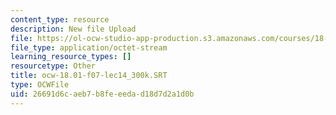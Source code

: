 ```yaml
---
content_type: resource
description: New file Upload
file: https://ol-ocw-studio-app-production.s3.amazonaws.com/courses/18-01sc-single-variable-calculus-fall-2010/26691d6caeb7b8feeedad18d7d2a1d0b_ocw-18.01-f07-lec14_300k.SRT
file_type: application/octet-stream
learning_resource_types: []
resourcetype: Other
title: ocw-18.01-f07-lec14_300k.SRT
type: OCWFile
uid: 26691d6c-aeb7-b8fe-eeda-d18d7d2a1d0b
---
```


